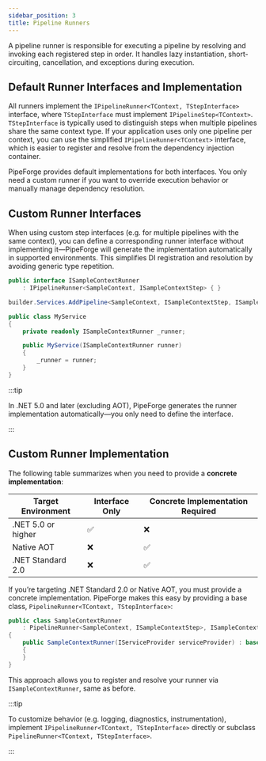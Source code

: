 ```yaml
---
sidebar_position: 3
title: Pipeline Runners
---
```


A pipeline runner is responsible for executing a pipeline by resolving and invoking each registered step in order. It handles lazy instantiation, short-circuiting, cancellation, and exceptions during execution.

## Default Runner Interfaces and Implementation

All runners implement the `IPipelineRunner<TContext, TStepInterface>` interface, where `TStepInterface` must implement `IPipelineStep<TContext>`. `TStepInterface` is typically used to distinguish steps when multiple pipelines share the same context type. If your application uses only one pipeline per context, you can use the simplified `IPipelineRunner<TContext>` interface, which is easier to register and resolve from the dependency injection container.

PipeForge provides default implementations for both interfaces. You only need a custom runner if you want to override execution behavior or manually manage dependency resolution.

## Custom Runner Interfaces

When using custom step interfaces (e.g. for multiple pipelines with the same context), you can define a corresponding runner interface without implementing it—PipeForge will generate the implementation automatically in supported environments. This simplifies DI registration and resolution by avoiding generic type repetition.

```csharp title="Create the interface"
public interface ISampleContextRunner
    : IPipelineRunner<SampleContext, ISampleContextStep> { }
```

```csharp title="Register the interface"
builder.Services.AddPipeline<SampleContext, ISampleContextStep, ISampleContextRunner>();
```

```csharp title="Resolve the interface"
public class MyService
{
    private readonly ISampleContextRunner _runner;

    public MyService(ISampleContextRunner runner)
    {
        _runner = runner;
    }
}
```

:::tip

In .NET 5.0 and later (excluding AOT), PipeForge generates the runner implementation automatically—you only need to define the interface.

:::

## Custom Runner Implementation

The following table summarizes when you need to provide a **concrete implementation**:

| Target Environment | Interface Only | Concrete Implementation Required |
| ------------------ | -------------- | -------------------------------- |
| .NET 5.0 or higher | ✅              | ❌                                |
| Native AOT         | ❌              | ✅                                |
| .NET Standard 2.0  | ❌              | ✅                                |

If you’re targeting .NET Standard 2.0 or Native AOT, you must provide a concrete implementation. PipeForge makes this easy by providing a base class, `PipelineRunner<TContext, TStepInterface>`:

```csharp title="Custom interface implementation"
public class SampleContextRunner
    : PipelineRunner<SampleContext, ISampleContextStep>, ISampleContextRunner
{
    public SampleContextRunner(IServiceProvider serviceProvider) : base(serviceProvider)
    {
    }
}
```

This approach allows you to register and resolve your runner via `ISampleContextRunner`, same as before.

:::tip

 To customize behavior (e.g. logging, diagnostics, instrumentation), implement `IPipelineRunner<TContext, TStepInterface>` directly or subclass `PipelineRunner<TContext, TStepInterface>`.

:::